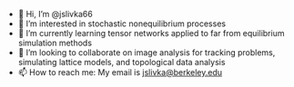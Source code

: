 - 👋 Hi, I’m @jslivka66
- 👀 I’m interested in stochastic nonequilibrium processes
- 🌱 I’m currently learning tensor networks applied to far from equilibrium simulation methods
- 💞️ I’m looking to collaborate on image analysis for tracking problems, simulating lattice models, and topological data analysis
- 📫 How to reach me: My email is jslivka@berkeley.edu

<!---
jslivka66/jslivka66 is a ✨ special ✨ repository because its `README.md` (this file) appears on your GitHub profile.
You can click the Preview link to take a look at your changes.
--->
